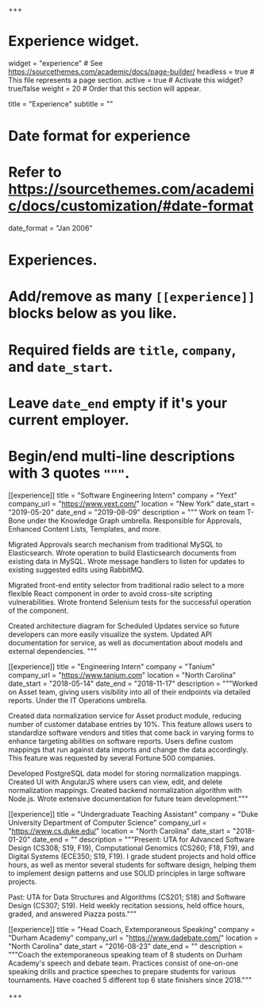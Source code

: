 +++
# Experience widget.
widget = "experience"  # See https://sourcethemes.com/academic/docs/page-builder/
headless = true  # This file represents a page section.
active = true  # Activate this widget? true/false
weight = 20  # Order that this section will appear.

title = "Experience"
subtitle = ""

# Date format for experience
#   Refer to https://sourcethemes.com/academic/docs/customization/#date-format
date_format = "Jan 2006"

# Experiences.
#   Add/remove as many `[[experience]]` blocks below as you like.
#   Required fields are `title`, `company`, and `date_start`.
#   Leave `date_end` empty if it's your current employer.
#   Begin/end multi-line descriptions with 3 quotes `"""`.
[[experience]]
  title = "Software Engineering Intern"
  company = "Yext"
  company_url = "https://www.yext.com/"
  location = "New York"
  date_start = "2019-05-20"
  date_end = "2019-08-09"
  description = """
Work on team T-Bone under the Knowledge Graph umbrella. Responsible for Approvals, Enhanced Content Lists, Templates, and more.

Migrated Approvals search mechanism from traditional MySQL to Elasticsearch. Wrote operation to build Elasticsearch documents from existing data in MySQL. Wrote message handlers to listen for updates to existing suggested edits using RabbitMQ. 

Migrated front-end entity selector from traditional radio select to a more flexible React component in order to avoid cross-site scripting vulnerabilities. Wrote frontend Selenium tests for the successful operation of the component.

Created architecture diagram for Scheduled Updates service so future developers can more easily visualize the system. Updated API documentation for service, as well as documentation about models and external dependencies.
  """

[[experience]]
  title = "Engineering Intern"
  company = "Tanium"
  company_url = "https://www.tanium.com"
  location = "North Carolina"
  date_start = "2018-05-14"
  date_end = "2018-11-17"
  description = """Worked on Asset team, giving users visibility into all of their endpoints via detailed reports. Under the IT Operations umbrella. 

  Created data normalization service for Asset product module, reducing number of customer database entries by 10%. This feature allows users to standardize software vendors and titles that come back in varying forms to enhance targeting abilities on software reports. Users define custom mappings that run against data imports and change the data accordingly. This feature was requested by several Fortune 500 companies.

Developed PostgreSQL data model for storing normalization mappings. Created UI with AngularJS where users can view, edit, and delete normalization mappings. Created backend normalization algorithm with Node.js. Wrote extensive documentation for future team development."""

[[experience]]
  title = "Undergraduate Teaching Assistant"
  company = "Duke University Department of Computer Science"
  company_url = "https://www.cs.duke.edu/"
  location = "North Carolina"
  date_start = "2018-01-20"
  date_end = ""
  description = """Present: UTA for Advanced Software Design (CS308; S19, F19), Computational Genomics (CS260; F18, F19), and Digital Systems (ECE350; S19, F19). I grade student projects and hold office hours, as well as mentor several students for software design, helping them to implement design patterns and use SOLID principles in large software projects.

Past: UTA for Data Structures and Algorithms (CS201; S18) and Software Design (CS307; S19). Held weekly recitation sessions, held office hours, graded, and answered Piazza posts."""

[[experience]]
  title = "Head Coach, Extemporaneous Speaking"
  company = "Durham Academy"
  company_url = "https://www.dadebate.com/"
  location = "North Carolina"
  date_start = "2016-08-23"
  date_end = ""
  description = """Coach the extemporaneous speaking team of 8 students on Durham Academy's speech and debate team. Practices consist of one-on-one speaking drills and practice speeches to prepare students for various tournaments. Have coached 5 different top 6 state finishers since 2018."""

+++
